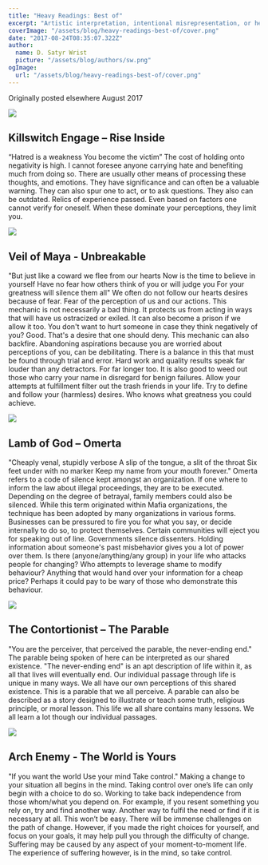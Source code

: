 ```yaml
---
title: "Heavy Readings: Best of"
excerpt: "Artistic interpretation, intentional misrepresentation, or heavy metal flavored self-help? Be the judge, reader. But don’t take it as truth/gospel."
coverImage: "/assets/blog/heavy-readings-best-of/cover.png"
date: "2017-08-24T08:35:07.322Z"
author:
  name: D. Satyr Wrist
  picture: "/assets/blog/authors/sw.png"
ogImage:
  url: "/assets/blog/heavy-readings-best-of/cover.png"
---
```

Originally posted elsewhere August 2017

![](/assets/blog/heavy-readings-best-of/001.jpg)
## Killswitch Engage – Rise Inside
“Hatred is a weakness
You become the victim” 
The cost of holding onto negativity is high. I cannot foresee anyone carrying hate and benefiting much from doing so. There are usually other means of processing these thoughts, and emotions. They have significance and can often be a valuable warning. They can also spur one to act, or to ask questions. They also can be outdated. Relics of experience passed. Even based on factors one cannot verify for oneself. When these dominate your perceptions, they limit you.

![](/assets/blog/heavy-readings-best-of/002.jpg)
## Veil of Maya - Unbreakable
"But just like a coward we flee from our hearts
Now is the time to believe in yourself
Have no fear how others think of you or will judge you
For your greatness will silence them all"
We often do not follow our hearts desires because of fear. Fear of the perception of us and our actions. This mechanic is not necessarily a bad thing. It protects us from acting in ways that will have us ostracized or exiled. It can also become a prison if we allow it too. You don't want to hurt someone in case they think negatively of you? Good. That's a desire that one should deny.
This mechanic can also backfire. Abandoning aspirations because you are worried about perceptions of you, can be debilitating. There is a balance in this that must be found through trial and error. Hard work and quality results speak far louder than any detractors. For far longer too. It is also good to weed out those who carry your name in disregard for benign failures. Allow your attempts at fulfillment filter out the trash friends in your life. Try to define and follow your (harmless) desires. Who knows what greatness you could achieve. 

![](/assets/blog/heavy-readings-best-of/003.jpg)
## Lamb of God – Omerta
"Cheaply venal, stupidly verbose
A slip of the tongue, a slit of the throat
Six feet under with no marker
Keep my name from your mouth forever."
 Omerta refers to a code of silence kept amongst an organization. If one where to inform the law about illegal proceedings, they are to be executed. Depending on the degree of betrayal, family members could also be silenced. While this term originated within Mafia organizations, the technique has been adopted by many organizations in various forms.
 Businesses can be pressured to fire you for what you say, or decide internally to do so, to protect themselves. Certain communities will eject you for speaking out of line. Governments silence dissenters. Holding information about someone's past misbehavior gives you a lot of power over them.
Is there (anyone/anything/any group) in your life who attacks people for changing? Who attempts to leverage shame to modify behaviour? Anything that would hand over your information for a cheap price? Perhaps it could pay to be wary of those who demonstrate this behaviour.

![](/assets/blog/heavy-readings-best-of/004.jpg)
## The Contortionist – The Parable
"You are the perceiver,
that perceived the parable,
the never-ending end."
The parable being spoken of here can be interpreted as our shared existence. "The never-ending end" is an apt description of life within it, as all that lives will eventually end. Our individual passage through life is unique in many ways. We all have our own perceptions of this shared existence. This is a parable that we all perceive.
A parable can also be described as a story designed to illustrate or teach some truth, religious principle, or moral lesson. This life we all share contains many lessons. We all learn a lot though our individual passages. 

![](/assets/blog/heavy-readings-best-of/005.jpg)
## Arch Enemy - The World is Yours
"If you want the world
Use your mind
Take control."
Making a change to your situation all begins in the mind.
Taking control over one’s life can only begin with a choice to do so. Working to take back independence from those whom/what you depend on. For example, if you resent something you rely on, try and find another way. Another way to fulfil the need or find if it is necessary at all.
This won’t be easy. There will be immense challenges on the path of change. However, if you made the right choices for yourself, and focus on your goals, it may help pull you through the difficulty of change. Suffering may be caused by any aspect of your moment-to-moment life. The experience of suffering however, is in the mind, so take control.

